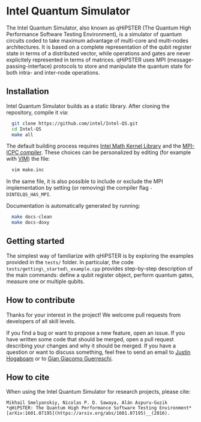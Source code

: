 # Intel Quantum Simulator

The Intel Quantum Simulator, also known as qHiPSTER (The Quantum High Performance Software Testing Environment),
is a simulator of quantum circuits coded to take maximum advantage of multi-core and multi-nodes architectures.
It is based on a complete representation of the qubit register state in terms of a distributed vector, while
operations and gates are never explicitely represented in terms of matrices.
qHiPSTER uses MPI (message-passing-interface) protocols to store and manipulate the quantum state for 
both intra- and inter-node operations.


## Installation

Intel Quantum Simulator builds as a static library. After cloning the repository, compile it via:

```bash
  git clone https://github.com/intel/Intel-QS.git
  cd Intel-QS
  make all
```

The default building process requires [Intel Math Kernel Library](https://software.intel.com/en-us/mkl)
and the [MPI-ICPC compiler](https://software.intel.com/en-us/node/528770).
These choices can be personalized by editing (for example with [VIM](http://www.vim.org)) the file:

```bash
  vim make.inc
```

In the same file, it is also possible to include or exclude the MPI implementation by setting
(or removing) the compiler flag `-DINTELQS_HAS_MPI`.

Documentation is automatically generated by running:

```bash
  make docs-clean
  make docs-doxy
```

## Getting started

The simplest way of familiarize with qHiPSTER is by exploring the examples provided in the `tests/` folder.
In particular, the code `tests/getting\_started\_example.cpp` provides step-by-step description of the main commands:
define a qubit register object, perform quantum gates, measure one or multiple qubits.


## How to contribute

Thanks for your interest in the project! We welcome pull requests from developers of all skill levels.

If you find a bug or want to propose a new feature, open an issue.
If you have written some code that should be merged, open a pull request describing your changes and why it should be merged.
If you have a question or want to discuss something, feel free to send an email to
[Justin Hogaboam](justin.w.hogaboam@intel.com)
or to
[Gian Giacomo Guerreschi](gian.giacomo.guerreschi@intel.com).


## How to cite

When using the Intel Quantum Simulator for research projects, please cite:

    Mikhail Smelyanskiy, Nicolas P. D. Sawaya, Alán Aspuru-Guzik
    *qHiPSTER: The Quantum High Performance Software Testing Environment*
    [arXiv:1601.07195](https://arxiv.org/abs/1601.07195)__(2016).

